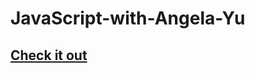 # JavaScript-with-Angela-Yu

## [Check it out](https://mark-eugene-barasu.github.io/JavaScript-with-Angela-Yu/)
